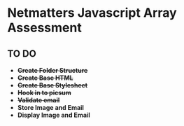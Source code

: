 # Netmatters Javascript Array Assessment

## TO DO

- ~~**Create Folder Structure**~~
- ~~**Create Base HTML**~~
- ~~**Create Base Stylesheet**~~
- ~~**Hook in to picsum**~~
- ~~**Validate email**~~
- **Store Image and Email**
- **Display Image and Email**